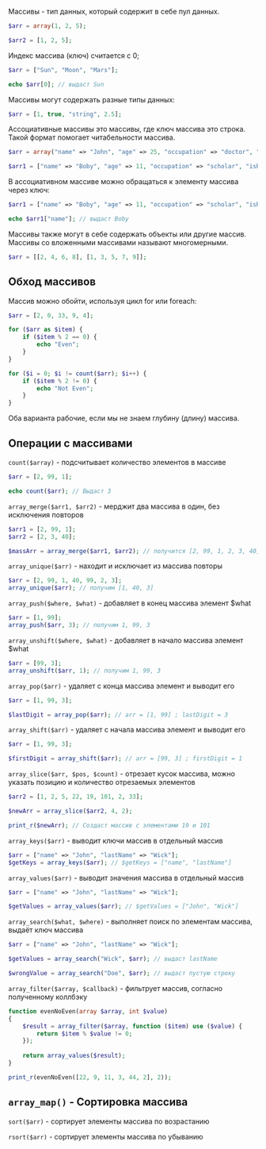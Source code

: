 Массивы - тип данных, который содержит в себе пул данных.

```php
$arr = array(1, 2, 5);

$arr2 = [1, 2, 5];
```

Индекс массива (ключ) считается с 0;

```php
$arr = ["Sun", "Moon", "Mars"];

echo $arr[0]; // выдаст Sun
```

Массивы могут содержать разные типы данных:

```php
$arr = [1, true, "string", 2.5];
```

Ассоциативные массивы это массивы, где ключ массива это строка. Такой формат помогает читабельности массива.

```php
$arr = array("name" => "John", "age" => 25, "occupation" => "doctor", "isRegistered" => true);

$arr1 = ["name" => "Boby", "age" => 11, "occupation" => "scholar", "isRegistered" => false];
```

В ассоциативном массиве можно обращаться к элементу массива через ключ:

```php
$arr1 = ["name" => "Boby", "age" => 11, "occupation" => "scholar", "isRegistered" => false];

echo $arr1["name"]; // выдаст Boby
```

Массивы также могут в себе содержать объекты или другие массив. Массивы со вложенными массивами называют многомерными.

```php
$arr = [[2, 4, 6, 8], [1, 3, 5, 7, 9]];
```

**Обход массивов**
--

Массив можно обойти, используя цикл for или foreach:

```php
$arr = [2, 0, 33, 9, 4];

for ($arr as $item) {
	if ($item % 2 == 0) {
		echo "Even";
	}
}

for ($i = 0; $i != count($arr); $i++) {
	if ($item % 2 != 0) {
		echo "Not Even";
	}
}
```

Оба варианта рабочие, если мы не знаем глубину (длину) массива.

**Операции с массивами**
--

`count($array)` - подсчитывает количество элементов в массиве

```php
$arr = [2, 99, 1];

echo count($arr); // Выдаст 3
```

`array_merge($arr1, $arr2)` - мерджит два массива в один, без исключения повторов

```php
$arr1 = [2, 99, 1];
$arr2 = [2, 3, 40];

$massArr = array_merge($arr1, $arr2); // получится [2, 99, 1, 2, 3, 40]
```

`array_unique($arr)` - находит и исключает из массива повторы
```php
$arr = [2, 99, 1, 40, 99, 2, 3];
array_unique($arr); // получим [1, 40, 3]
```

`array_push($where, $what)` - добавляет в конец массива элемент $what
```php
$arr = [1, 99];
array_push($arr, 3); // получим 1, 99, 3
```

`array_unshift($where, $what)` - добавляет в начало массива элемент $what
```php
$arr = [99, 3];
array_unshift($arr, 1); // получим 1, 99, 3
```

`array_pop($arr)` - удаляет с конца массива элемент и выводит его
```php
$arr = [1, 99, 3];

$lastDigit = array_pop($arr); // arr = [1, 99] ; lastDigit = 3
```

`array_shift($arr)` - удаляет с начала массива элемент и выводит его
```php
$arr = [1, 99, 3];

$firstDigit = array_shift($arr); // arr = [99, 3] ; firstDigit = 1
```

`array_slice($arr, $pos, $count)` - отрезает кусок массива, можно указать позицию и количество отрезаемых элементов

```php
$arr2 = [1, 2, 5, 22, 19, 101, 2, 33];

$newArr = array_slice($arr2, 4, 2);

print_r($newArr); // Создаст массив с элементами 19 и 101
```

`array_keys($arr)` - выводит ключи массив в отдельный массив

```php
$arr = ["name" => "John", "lastName" => "Wick"];
$getKeys = array_keys($arr); // $getKeys = ["name", "lastName"]
```

`array_values($arr)` - выводит значения массива в отдельный массив
```php
$arr = ["name" => "John", "lastName" => "Wick"];

$getValues = array_values($arr); // $getValues = ["John", "Wick"]
```

`array_search($what, $where)` - выполняет поиск по элементам массива, выдаёт ключ массива

```php
$arr = ["name" => "John", "lastName" => "Wick"];

$getValues = array_search("Wick", $arr); // выдаст lastName

$wrongValue = array_search("Doe", $arr); // выдаст пустую строку
```

`array_filter($array, $callback)` - фильтрует массив, согласно полученному коллбэку

```php
function evenNoEven(array $array, int $value)
{
    $result = array_filter($array, function ($item) use ($value) {
        return $item % $value != 0;
    });
    
    return array_values($result);
}

print_r(evenNoEven([22, 9, 11, 3, 44, 2], 2));
```

`array_map()` - 
**Сортировка массива**
--

`sort($arr)` - сортирует элементы массива по возрастанию

`rsort($arr)` - сортирует элементы массива по убыванию